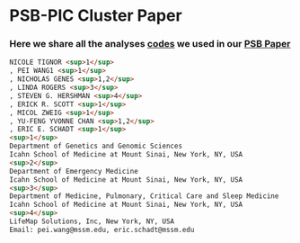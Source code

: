 # PSB-PIC Cluster Paper
### Here we share all the analyses [codes](https://github.com/DigitalHealthCenterMSSM/PSB-Cluster/PIC.R) we used in our [PSB Paper](https://psb.stanford.edu/psb-online/proceedings/psb17/tignor.pdf)
```markdown
NICOLE TIGNOR <sup>1</sup>
, PEI WANG1 <sup>1</sup>
, NICHOLAS GENES <sup>1,2</sup>
, LINDA ROGERS <sup>3</sup>
, STEVEN G. HERSHMAN <sup>4</sup>
, ERICK R. SCOTT <sup>1</sup>
, MICOL ZWEIG <sup>1</sup>
, YU-FENG YVONNE CHAN <sup>1,2</sup>
, ERIC E. SCHADT <sup>1</sup>
<sup>1</sup>
Department of Genetics and Genomic Sciences
Icahn School of Medicine at Mount Sinai, New York, NY, USA
<sup>2</sup>
Department of Emergency Medicine
Icahn School of Medicine at Mount Sinai, New York, NY, USA
<sup>3</sup>
Department of Medicine, Pulmonary, Critical Care and Sleep Medicine
Icahn School of Medicine at Mount Sinai, New York, NY, USA
<sup>4</sup>
LifeMap Solutions, Inc, New York, NY, USA
Email: pei.wang@mssm.edu, eric.schadt@mssm.edu
```

